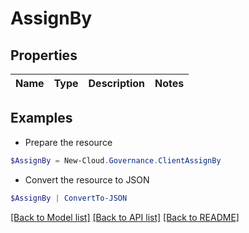# AssignBy
## Properties

Name | Type | Description | Notes
------------ | ------------- | ------------- | -------------

## Examples

- Prepare the resource
```powershell
$AssignBy = New-Cloud.Governance.ClientAssignBy 
```

- Convert the resource to JSON
```powershell
$AssignBy | ConvertTo-JSON
```

[[Back to Model list]](../README.md#documentation-for-models) [[Back to API list]](../README.md#documentation-for-api-endpoints) [[Back to README]](../README.md)

